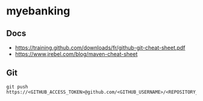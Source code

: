 # myebanking


##  Docs
- https://training.github.com/downloads/fr/github-git-cheat-sheet.pdf
- https://www.jrebel.com/blog/maven-cheat-sheet

## Git

```
git push https://<GITHUB_ACCESS_TOKEN>@github.com/<GITHUB_USERNAME>/<REPOSITORY_NAME>.git


```
